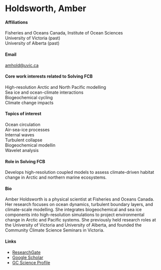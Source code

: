 # Holdsworth, Amber

#### Affiliations

Fisheries and Oceans Canada, Institute of Ocean Sciences\
University of Victoria (past)\
University of Alberta (past)

#### Email

amhold@uvic.ca

#### Core work interests related to Solving FCB

High-resolution Arctic and North Pacific modelling\
Sea ice and ocean-climate interactions\
Biogeochemical cycling\
Climate change impacts

#### Topics of interest

Ocean circulation\
Air-sea-ice processes\
Internal waves\
Turbulent collapse\
Biogeochemical modellin\
Wavelet analysis

#### Role in Solving FCB

Develops high-resolution coupled models to assess climate-driven habitat change in Arctic and northern marine ecosystems.

#### Bio

Amber Holdsworth is a physical scientist at Fisheries and Oceans Canada. Her research focuses on ocean dynamics, turbulent boundary layers, and climate-scale modelling. She integrates biogeochemical and sea ice components into high-resolution simulations to project environmental change in Arctic and Pacific systems. She previously held research roles at the University of Victoria and University of Alberta, and founded the Community Climate Science Seminars in Victoria.

#### Links

* [ResearchGate](https://www.researchgate.net/profile/Amber-Holdsworth)
* [Google Scholar](https://scholar.google.com/citations?hl=en\&user=e1E9orUAAAAJ)
* [GC Science Profile](https://profils-profiles.science.gc.ca/en/profile/amber-holdsworth)
